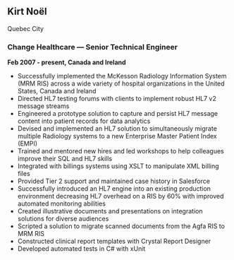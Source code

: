 ## Kirt Noël
Quebec City
### Change Healthcare — Senior Technical Engineer
**Feb 2007 - present, Canada and Ireland**
- Successfully implemented the McKesson Radiology Information System (MRM RIS) across a wide variety of hospital organizations in the United States, Canada and Ireland
- Directed HL7 testing forums with clients to implement robust HL7 v2 message streams
- Engineered a prototype solution to capture and persist HL7 message content into patient records for data analytics
- Devised and implemented an HL7 solution to simultaneously migrate multiple Radiology systems to a new Enterprise Master Patient Index (EMPI)
- Trained and mentored new hires and led workshops to help colleagues improve their SQL and HL7 skills
- Integrated with billings systems using XSLT to manipulate XML billing files
- Provided Tier 2 support and maintained case history in Salesforce
- Successfully introduced an HL7 engine into an existing production environment decreasing HL7 overhead on a RIS by 60% with improved automated monitoring abilities
- Created illustrative documents and presentations on integration solutions for diverse audiences
- Scripted a solution to migrate scanned documents from the Agfa RIS to MRM RIS
- Constructed clinical report templates with Crystal Report Designer
- Developed automated tests in C# with xUnit

